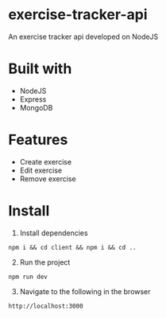 # exercise-tracker-api
 An exercise tracker api developed on NodeJS
 
# Built with
- NodeJS
- Express
- MongoDB
 
# Features
- Create exercise
- Edit exercise
- Remove exercise

# Install
1. Install dependencies
```
npm i && cd client && npm i && cd ..
```
2. Run the project
```
npm run dev
```
3. Navigate to the following in the browser
```
http://localhost:3000
```
